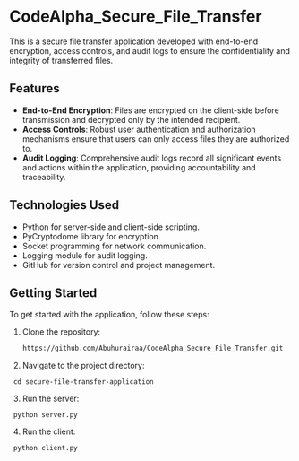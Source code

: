 # CodeAlpha_Secure_File_Transfer

This is a secure file transfer application developed with end-to-end encryption, access controls, and audit logs to ensure the confidentiality and integrity of transferred files.

## Features

- **End-to-End Encryption**: Files are encrypted on the client-side before transmission and decrypted only by the intended recipient.
- **Access Controls**: Robust user authentication and authorization mechanisms ensure that users can only access files they are authorized to.
- **Audit Logging**: Comprehensive audit logs record all significant events and actions within the application, providing accountability and traceability.

## Technologies Used

- Python for server-side and client-side scripting.
- PyCryptodome library for encryption.
- Socket programming for network communication.
- Logging module for audit logging.
- GitHub for version control and project management.

## Getting Started

To get started with the application, follow these steps:

1. Clone the repository:
   ```bash
   https://github.com/Abuhurairaa/CodeAlpha_Secure_File_Transfer.git

2. Navigate to the project directory:
```
 cd secure-file-transfer-application
```
3. Run the server:
```
 python server.py
```
4. Run the client:
```
 python client.py
```
